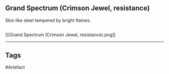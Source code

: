 ## Grand Spectrum (Crimson Jewel, resistance)
Skin like steel tempered by bright flames.
## 
![[Grand Spectrum (Crimson Jewel, resistance).png]]

---
## Tags
#Artefact